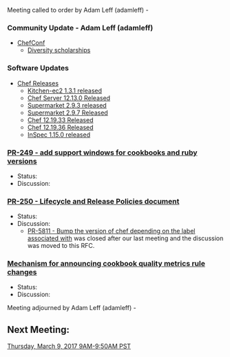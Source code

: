 Meeting called to order by Adam Leff (adamleff) -  

### Community Update - Adam Leff (adamleff)

* [ChefConf](https://chefconf.chef.io/2017/)
  * [Diversity scholarships](https://chefconf.chef.io/2017/diversity-scholarship/)

### Software Updates

* [Chef Releases](https://discourse.chef.io/c/chef-release)
  * [Kitchen-ec2 1.3.1 released](https://discourse.chef.io/t/kitchen-ec2-1-3-1-released/10438)
  * [Chef Server 12.13.0 Released](https://discourse.chef.io/t/chef-server-12-13-0-released/10464)
  * [Supermarket 2.9.3 released](https://discourse.chef.io/t/supermarket-2-9-3-released/10350)
  * [Supermarket 2.9.7 Released](https://discourse.chef.io/t/supermarket-2-9-7-released/10465)
  * [Chef 12.19.33 Released](https://discourse.chef.io/t/chef-12-19-33-released/10472)
  * [Chef 12.19.36 Released](https://discourse.chef.io/t/chef-12-19-36-released/10482)
  * [InSpec 1.15.0 released](https://discourse.chef.io/t/inspec-1-15-0-released/10495)

### [PR-249 - add support windows for cookbooks and ruby versions](https://github.com/chef/chef-rfc/pull/249)
* Status:  
* Discussion:

### [PR-250 - Lifecycle and Release Policies document](https://github.com/chef/chef-rfc/pull/250)
* Status:  
* Discussion:
  * [PR-5811 - Bump the version of chef depending on the label associated with](https://github.com/chef/chef/pull/5811) was closed after our last meeting and the discussion was moved to this RFC.

### [Mechanism for announcing cookbook quality metrics rule changes](https://github.com/chef-cookbooks/cookbook-quality-metrics/issues/13)
* Status:  
* Discussion:

Meeting adjourned by Adam Leff (adamleff) -  

## Next Meeting:

[Thursday, March 9, 2017 9AM-9:50AM PST](http://everytimezone.com/#2017-3-9,300,cn3)